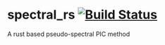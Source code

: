 # spectral_rs [![Build Status](https://travis-ci.com/pcrumley/spectral_rs.svg?branch=master)](https://travis-ci.com/pcrumley/spectral_rs)
A rust based pseudo-spectral PIC method
